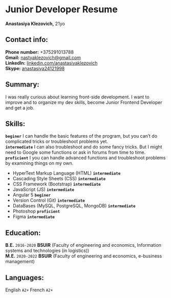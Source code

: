 # Junior Developer Resume  
**Anastasiya Klezovich,** 21yo

## Contact info:
**Phone number:** +375291013788  
**Gmail:** <nastyaklezovich@gmail.com>  
**LinkedIn:** [linkedin.com/anastasiyaklezovich](http://www.linkedin.com/in/анастасия-клезович-678425193)  
**Skype:** [anastasiya24121998](https://join.skype.com/invite/nWuADVi1EuQC)

## Summary:
I was really curious about learning front-side development. I want to improve and to organize my dev skills, become Junior Frontend Developer and get a job. 

## Skills:
**`beginer`** I can handle the basic features of the program, but you can’t do complicated tricks or troubleshoot problems yet.  
**`intermediate`** I can also troubleshoot and do some fancy tricks. But I might need to Google some functions or ask in forums from time to time.   
**`proficient`**  I you can handle advanced functions and troubleshoot problems by examining things on my own.  

- HyperText Markup Language (HTML) **`intermediate`**  
- Cascading Style Sheets (CSS) **`intermediate`**
- CSS Framework (Bootstrap) **`intermediate`**
- JavaScript (JS) **`intermediate`**  
- Angular 5 **`beginer`**  
- Version Control (Git) **`intermediate`** 
- DataBases (MySQL, PostgreSQL, MongoDB) **`intermediate`**
- Photoshop **`proficient`** 
- Figma **`intermediate`**

## Education:
**B.E.** `2016-2020` **BSUIR** (Faculty of engineering and economics, Information systems and technologies (in logistics))  
**M.E.** `2020-2022` **BSUIR** (Faculty of engineering and economics, e-business management)

## Languages:
English `A2+`
French `A2+`

